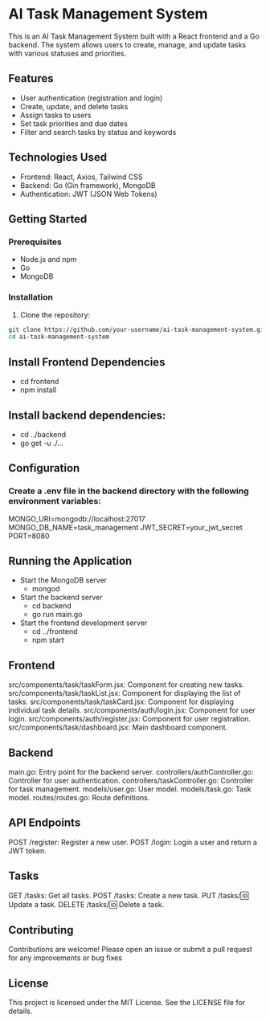 # AI Task Management System

This is an AI Task Management System built with a React frontend and a Go backend. The system allows users to create, manage, and update tasks with various statuses and priorities.

## Features

- User authentication (registration and login)
- Create, update, and delete tasks
- Assign tasks to users
- Set task priorities and due dates
- Filter and search tasks by status and keywords

## Technologies Used

- Frontend: React, Axios, Tailwind CSS
- Backend: Go (Gin framework), MongoDB
- Authentication: JWT (JSON Web Tokens)

## Getting Started

### Prerequisites

- Node.js and npm
- Go
- MongoDB

### Installation

1. Clone the repository:

```bash
git clone https://github.com/your-username/ai-task-management-system.git
cd ai-task-management-system
```

## Install Frontend Dependencies
 - cd frontend
 - npm install

## Install backend dependencies:
 - cd ../backend
 - go get -u ./...

## Configuration
### Create a .env file in the backend directory with the following environment      variables:

MONGO_URI=mongodb://localhost:27017
MONGO_DB_NAME=task_management
JWT_SECRET=your_jwt_secret
PORT=8080

## Running the Application

 - Start the MongoDB server
   - mongod
 - Start the backend server 
   - cd backend
   - go run main.go
 - Start the frontend development server
   - cd ../frontend
   - npm start

## Frontend 
src/components/task/taskForm.jsx: Component for creating new tasks.
src/components/task/taskList.jsx: Component for displaying the list of tasks.
src/components/task/taskCard.jsx: Component for displaying individual task details.
src/components/auth/login.jsx: Component for user login.
src/components/auth/register.jsx: Component for user registration.
src/components/task/dashboard.jsx: Main dashboard component.

## Backend

main.go: Entry point for the backend server.
controllers/authController.go: Controller for user authentication.
controllers/taskController.go: Controller for task management.
models/user.go: User model.
models/task.go: Task model.
routes/routes.go: Route definitions.

## API Endpoints 

POST /register: Register a new user.
POST /login: Login a user and return a JWT token.

## Tasks
GET /tasks: Get all tasks.
POST /tasks: Create a new task.
PUT /tasks/:id: Update a task.
DELETE /tasks/:id: Delete a task.

## Contributing 

Contributions are welcome! Please open an issue or submit a pull request for any improvements or bug fixes

## License 

This project is licensed under the MIT License. See the LICENSE file for details.